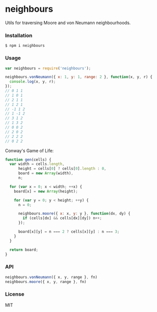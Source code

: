 # neighbours

Utils for traversing Moore and von Neumann neighbourhoods.

### Installation

    $ npm i neighbours

### Usage

```js
var neighbours = require('neighbours');

neighbours.vonNeumann({ x: 1, y: 1, range: 2 }, function(x, y, r) {
  console.log(x, y, r);
});
// 0 1 1
// 1 0 1
// 2 1 1
// 1 2 1
// -1 1 2
// 1 -1 2
// 3 1 2
// 1 3 2
// 0 0 2
// 2 0 2
// 2 2 2
// 0 2 2
```

Conway's Game of Life:
```js
function gen(cells) {
  var width = cells.length,
      height = cells[0] ? cells[0].length : 0,
      board = new Array(width),
      n;

  for (var x = 0; x < width; ++x) {
    board[x] = new Array(height);

    for (var y = 0; y < height; ++y) {
      n = 0;

      neighbours.moore({ x: x, y: y }, function(dx, dy) {
        if (cells[dx] && cells[dx][dy]) n++;
      });

      board[x][y] = n === 2 ? cells[x][y] : n === 3;
    }
  }

  return board;
}
```

### API

```js
neighbours.vonNeumann({ x, y, range }, fn)
neighbours.moore({ x, y, range }, fn)
```

### License

MIT
